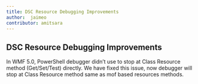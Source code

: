 ```yaml
---
title: DSC Resource Debugging Improvements
author:  jaimeo
contributor: amitsara
---
```



## DSC Resource Debugging Improvements

In WMF 5.0, PowerShell debugger didn’t use to stop at Class Resource method (Get/Set/Test) directly.
We have fixed this issue, now debugger will stop at Class Resource method same as mof based resources methods.
